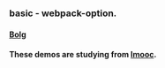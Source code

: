 ### basic - webpack-option.
#### [Bolg](http://blog.leanote.com/post/elyar/webpack)
#### These demos are studying from [Imooc](http://www.imooc.com).